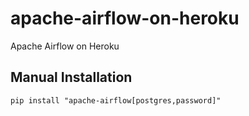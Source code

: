 # apache-airflow-on-heroku
Apache Airflow on Heroku

## Manual Installation
```
pip install "apache-airflow[postgres,password]"
```

